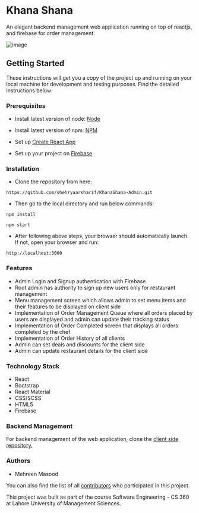 # Khana Shana

An elegant backend management web application running on top of reactjs, and firebase for order management.

![image](./landingpage.jpg)

## Getting Started

These instructions will get you a copy of the project up and running on your local machine for development and testing purposes. Find the detailed instructions below:

### Prerequisites

* Install latest version of node: [Node](https://nodejs.org/en/) 

* Install latest version of npm: [NPM](https://www.npmjs.com/)

* Set up [Create React App](https://github.com/facebook/create-react-app)

* Set up your project on [Firebase](https://firebase.google.com/)


### Installation

* Clone the repository from here: 

`https://github.com/shehryaarsharif/KhanaShana-Admin.git`

* Then go to the local directory and run below commands:

`npm install`

`npm start`

* After following above steps, your browser should automatically launch. If not, open your browser and run:

`http://localhost:3000`

### Features

* Admin Login and Signup authentication with Firebase 
* Root admin has authority to sign up new users only for restaurant management
* Menu management screen which allows admin to set menu items and their features to be displayed on client side
* Implementation of Order Management Queue where all orders placed by users are displayed and admin can update their tracking status
* Implementation of Order Completed screen that displays all orders completed by the chef
* Implementation of Order History of all clients
* Admin can set deals and discounts for the client side
* Admin can update restaurant details for the client side 

### Technology Stack

* React 
* Bootstrap
* React Material
* CSS/SCSS
* HTML5
* Firebase

### Backend Management

For backend management of the web application, clone the [client side repository.](https://github.com/shehryaarsharif/KhanaShana-Client)

### Authors

 * Mehreen Masood

You can also find the list of all [contributors](https://github.com/shehryaarsharif/KhanaShana-Admin/graphs/contributors) who participated in this project.


This project was built as part of the course Software Engineering - CS 360 at Lahore University of Management Sciences.
